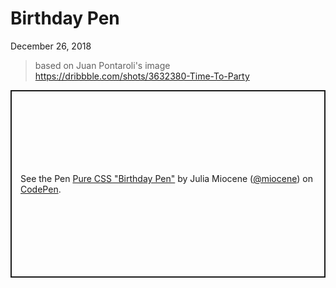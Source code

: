 # Birthday Pen

December 26, 2018

> based on Juan Pontaroli's image https://dribbble.com/shots/3632380-Time-To-Party

<p class="codepen" data-height="300" data-default-tab="result" data-slug-hash="aPwrpw" data-user="miocene" style="height: 300px; box-sizing: border-box; display: flex; align-items: center; justify-content: center; border: 2px solid; margin: 1em 0; padding: 1em;">
  <span>See the Pen <a href="https://codepen.io/miocene/pen/aPwrpw">
  Pure CSS &quot;Birthday Pen&quot;</a> by Julia Miocene (<a href="https://codepen.io/miocene">@miocene</a>)
  on <a href="https://codepen.io">CodePen</a>.</span>
</p>
<script async src="https://cpwebassets.codepen.io/assets/embed/ei.js"></script>